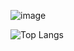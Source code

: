 ![image](https://github.com/IvanFebriansyah/IvanFebriansyah/assets/87108996/0809fd39-039e-4175-920c-9440f16a46a1)

![Top Langs](https://github-readme-stats.vercel.app/api/top-langs/?username=IvanFebriansyah&layout=compact)
